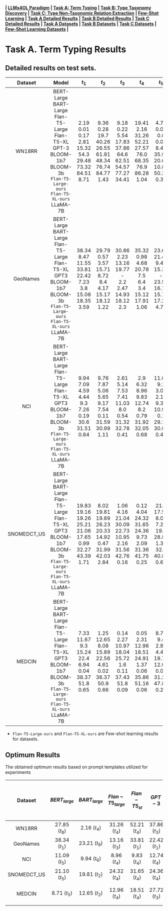 
**| [LLMs4OL Paradigm](../../README.md#llms4ol-paradigm) | [Task A: Term Typing](../../TaskA/README.md) | [Task B: Type Taxonomy Discovery](../../TaskB/README.md) | [Task C: Type Non-Taxonomic Relation Extraction](../../TaskC/README.md) | [Few-Shot Learning](../../FSL/README.md) | [Task A Detailed Results](../../TaskA/results/readme.md) | [Task B Detailed Results](../../TaskB/results/readme.md) | [Task C Detailed Results](../../TaskC/results/readme.md) | [Task A Datasets](../../datasets/TaskA/README.md) | [Task B Datasets](../../datasets/TaskB/README.md) | [Task C Datasets](../../datasets/TaskC/README.md) | [Few-Shot Learning Datasets](../../datasets/FSL/README.md) |**



# Task A. Term Typing Results

## Detailed results on test sets.

| Dataset  |                                                                         Model                                                                         |                                          $t_1$                                          |                                   $t_2$                                   |                                     $t_3$                                     |                                            $t_4$                                             |                                  $t_5$                                   |                                 $t_6$                                  |                                $t_7$                                |                                         $t_8$                                          |
|:--------:|:-----------------------------------------------------------------------------------------------------------------------------------------------------:|:---------------------------------------------------------------------------------------:|:-------------------------------------------------------------------------:|:-----------------------------------------------------------------------------:|:--------------------------------------------------------------------------------------------:|:------------------------------------------------------------------------:|:----------------------------------------------------------------------:|:-------------------------------------------------------------------:|:--------------------------------------------------------------------------------------:|
|  WN18RR  | BERT-Large<br>BART-Large<br>Flan-T5-Large<br>Flan-T5-XL<br>GPT-3<br>BLOOM-1b7<br>BLOOM-3b <br>`Flan-T5-Large-ours`<br>`Flan-T5-XL-ours` <br> LLaMA-7B | 2.19<br>  0.01<br>  0.17<br>  2.81<br>  15.32<br>  54.3<br>  29.48<br>  73.32<br>  84.51<br>  8.71 |9.36<br>  0.28<br>  19.7<br>  40.26<br>  26.55<br>  61.91<br>  48.34<br>  76.74<br>  84.77<br>  1.43 |9.18<br>  0.22<br>  5.54<br>  17.83<br>  37.86<br>  64.6<br>  62.51<br>  54.57<br>  77.27<br>  34.41 |19.41<br>  2.16<br>  31.26<br>  52.21<br>  27.57<br>  76.0<br>  68.35<br>  76.9<br>  86.28<br>  1.04 |4.72<br>  0.01<br>  0.0<br>  0.01<br>  8.47<br>  35.99<br>  20.68<br>  10.83<br>  50.23<br>  0.32 |19.34<br>  0.03<br>  3.03<br>  7.75<br>  27.13<br>  39.64<br>  41.04<br>  61.36<br>  76.46<br>  0.21 |9.93<br>  0.0<br>  5.7<br>  18.47<br>  27.51<br>  52.06<br>  59.11<br>  54.29<br>  72.38<br>  17.49 |27.85<br>  0.19<br>  26.8<br>  18.85<br>  24.65<br>  37.82<br>  67.68<br>  69.32<br>  80.51<br>  0.0|
| GeoNames  |        BERT-Large<br>BART-Large<br>Flan-T5-Large<br>Flan-T5-XL<br>GPT3<br>BLOOM-1b7<br>BLOOM-3b <br>`Flan-T5-Large-ours`<br>`Flan-T5-XL-ours`<br> LLaMA-7B         |38.34<br>  8.47<br>  11.55<br>  33.81<br>  22.42<br>  7.23<br>  3.8<br>  15.08<br>  18.35<br>  3.59 |29.79<br>  0.57<br>  3.57<br>  15.71<br>  8.72<br>  8.4<br>  4.17<br>  15.17<br>  18.12<br>  1.22 |30.86<br>  2.23<br>  13.16<br>  19.77<br>  - <br>  2.2<br>  2.47<br>  14.93<br>  18.12<br>  2.3 |35.32<br>  0.98<br>  4.68<br>  20.78<br>  7.5<br>  6.4<br>  3.4<br>  15.12<br>  17.91<br>  1.06 |23.61<br>  21.48<br>  9.45<br>  15.36<br>  - <br>  23.55<br>  16.79<br>  15.77<br>  17.26<br>  4.79 |25.66<br>  20.51<br>  6.05<br>  12.41<br>  - <br>  20.08<br>  6.95<br>  16.28<br>  17.32<br>  1.33 |11.32<br>  7.83<br>  8.17<br>  18.43<br>  - <br>  22.94<br>  16.68<br>  15.93<br>  17.45<br>  5.85 |30.44<br>  23.21<br>  7.38<br>  15.82<br>  - <br>  25.6<br>  10.78<br>  16.91<br>  17.64<br>  1.94|
|   NCI    |        BERT-Large<br>BART-Large<br>Flan-T5-Large<br>Flan-T5-XL<br>GPT3<br>BLOOM-1b7<br>BLOOM-3b <br>`Flan-T5-Large-ours`<br>`Flan-T5-XL-ours` <br> LLaMA-7B        | 9.94<br>  7.09<br>  4.59<br>  4.44<br>  9.3<br>  7.26<br>  0.19<br>  30.6<br>  31.51<br>  0.84 |9.76<br>  7.87<br>  5.06<br>  5.65<br>  9.17<br>  7.54<br>  0.11<br>  31.59<br>  30.99<br>  1.11 |2.61<br>  5.14<br>  7.53<br>  7.41<br>  11.03<br>  8.0<br>  0.54<br>  31.32<br>  32.78<br>  0.41 |2.9<br>  6.32<br>  8.96<br>  9.83<br>  12.74<br>  8.2<br>  0.79<br>  31.92<br>  32.05<br>  0.68 |11.09<br>  9.1<br>  3.06<br>  2.12<br>  9.37<br>  10.98<br>  0.1<br>  29.11<br>  30.01<br>  0.49 |10.96<br>  9.94<br>  4.25<br>  3.29<br>  8.75<br>  11.16<br>  0.04<br>  29.28<br>  29.7<br>  0.54 |1.12<br>  7.24<br>  5.48<br>  3.87<br>  9.14<br>  12.04<br>  0.16<br>  31.29<br>  31.76<br>  0.44 |1.36<br>  8.26<br>  5.84<br>  6.28<br>  9.11<br>  12.37<br>  0.15<br>  30.79<br>  31.35<br>  0.65 |
| SNOMEDCT_US |        BERT-Large<br>BART-Large<br>Flan-T5-Large<br>Flan-T5-XL<br>GPT3<br>BLOOM-1b7<br>BLOOM-3b <br>`Flan-T5-Large-ours`<br>`Flan-T5-XL-ours`<br> LLaMA-7B         |19.83<br>  19.16<br>  19.26<br>  25.21<br>  21.06<br>  17.65<br>  0.99<br>  32.27<br>  43.39<br>  1.71 |8.02<br>  19.81<br>  19.89<br>  26.23<br>  20.33<br>  14.92<br>  0.47<br>  31.99<br>  42.03<br>  2.84 |1.06<br>  4.16<br>  21.04<br>  30.09<br>  22.73<br>  10.95<br>  2.16<br>  31.56<br>  42.76<br>  0.16 |0.12<br>  4.04<br>  24.32<br>  31.65<br>  24.36<br>  9.73<br>  2.09<br>  31.36<br>  41.75<br>  0.25 |21.1<br>  17.54<br>  8.07<br>  7.21<br>  19.2<br>  28.87<br>  1.39<br>  32.0<br>  40.89<br>  0.65 |12.76<br>  17.89<br>  8.9<br>  8.22<br>  18.99<br>  27.21<br>  0.66<br>  31.5<br>  40.31<br>  0.86 |0.45<br>  10.06<br>  11.54<br>  15.58<br>  20.2<br>  32.32<br>  0.91<br>  33.39<br>  42.6<br>  0.24 |0.04<br>  9.43<br>  12.92<br>  17.22<br>  20.09<br>  30.82<br>  0.52<br>  33.05<br>  42.48<br>  0.31| 
|  MEDCIN  |        BERT-Large<br>BART-Large<br>Flan-T5-Large<br>Flan-T5-XL<br>GPT3<br>BLOOM-1b7<br>BLOOM-3b <br>`Flan-T5-Large-ours`<br>`Flan-T5-XL-ours`  <br> LLaMA-7B       |   7.33<br>  11.67<br>  9.3<br>  15.24<br>  22.4<br>  6.94<br>  0.04<br>  38.37<br>  51.8<br>  0.65 |1.25<br>  12.65<br>  8.08<br>  15.89<br>  22.56<br>  4.61<br>  0.02<br>  36.37<br>  50.9<br>  0.66 |0.14<br>  2.27<br>  10.97<br>  18.04<br>  25.72<br>  1.6<br>  0.11<br>  37.43<br>  51.8<br>  0.09 |0.05<br>  2.31<br>  12.96<br>  18.51<br>  24.91<br>  1.37<br>  0.06<br>  35.86<br>  51.16<br>  0.06 |8.71<br>  9.4<br>  2.89<br>  4.47<br>  19.75<br>  12.05<br>  0.03<br>  31.26<br>  47.88<br>  0.27 |1.19<br>  9.22<br>  3.59<br>  5.44<br>  17.8<br>  10.59<br>  0.02<br>  30.0<br>  45.38<br>  0.28 |0.08<br>  5.47<br>  6.71<br>  11.14<br>  19.92<br>  16.87<br>  0.05<br>  33.11<br>  49.86<br>  0.16 |0.01<br>  4.82<br>  6.78<br>  11.09<br>  18.57<br>  14.25<br>  0.04<br>  31.91<br>  49.09<br>  0.17|
* `Flan-T5-Large-ours` and `Flan-T5-XL-ours` are Few-shot learning results for datasets.


## Optimum Results
The obtained optimum results based on prompt templates utilized for experiments

| Dataset  | $BERT_{large}$ | $BART_{large}$ | $Flan-T5_{large}$ | $Flan-T5_{xl}$ |    $GPT-3$    |  $BLOOM-1b7$   |  $BLOOM-3b$   | $Flan-T5-Large-ours$ | $Flan-T5-XL-ours$ |  $LLaMA-7B$   |
|:--------:|:--------------:|:--------------:|:-----------------:|:--------------:|:-------------:|:--------------:|:-------------:|:--------------------:|:-----------------:|:-------------:|
|  WN18RR  | 27.85 $(t_8)$  |  2.16 $(t_4)$  |   31.26 $(t_4)$   | 52.21 $(t_4)$  | 37.86 $(t_3)$ | 76.00  $(t_4)$ | 68.35 $(t_4)$ |    76.90 $(t_4)$     |  86.28 $(t_4)$    |        34.41 $(t_3)$      |
| GeoNames  | 38.34  $(t_1)$ | 23.21 $(t_8)$  |   13.16 $(t_3)$   | 33.81 $(t_1)$  | 22.42 $(t_1)$ | 25.60  $(t_8)$ | 16.79 $(t_5)$ |    16.91 $(t_8)$     |   18.35 $(t_1)$   | 5.85 $(t_7)$  |
|   NCI    | 11.09 $(t_5)$  |  9.94 $(t_6)$  |   8.96  $(t_4)$   |  9.83 $(t_4)$  | 12.74 $(t_4)$ | 12.37  $(t_8)$ | 0.79  $(t_4)$ |    31.92 $(t_4)$     |   32.78 $(t_3)$   |       1.11  $(t_2)$      |
| SNOMEDCT_US | 21.10 $(t_5)$  | 19.81 $(t_2)$  |   24.32 $(t_4)$   | 31.65 $(t_4)$  | 24.36 $(t_4)$ | 32.32  $(t_7)$ | 2.16  $(t_3)$ |    33.39 $(t_7)$     |   43.39 $(t_1)$   | 2.84  $(t_2)$ |
|  MEDCIN  |  8.71 $(t_5)$  | 12.65 $(t_2)$  |   12.96 $(t_4)$   | 18.51 $(t_4)$  | 27.72 $(t_3)$ | 16.87  $(t_7)$ | 0.11  $(t_3)$ |    38.37 $(t_1)$     | 51.80 $(t_1,t_3)$ |      0.66  $(t_2)$       |
